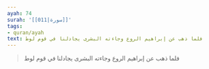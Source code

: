 ```yaml
---
ayah: 74
surah: '[[011|سورة]]'
tags:
- quran/ayah
text: فلما ذهب عن إبراهيم الروع وجاءته البشرى يجادلنا في قوم لوط
---
```

> فلما ذهب عن إبراهيم الروع وجاءته البشرى يجادلنا في قوم لوط
